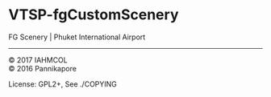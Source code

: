 # VTSP-fgCustomScenery
FG Scenery | Phuket International Airport

***

:copyright: 2017 IAHMCOL<br>
:copyright: 2016 Pannikapore <br>

License: GPL2+, See ./COPYING
